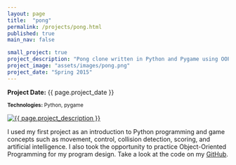 ```yaml
---
layout: page
title:  "pong"
permalink: /projects/pong.html
published: true
main_nav: false

small_project: true
project_description: "Pong clone written in Python and Pygame using OOP"
project_image: "assets/images/pong.png"
project_date: "Spring 2015"
---
```


__Project Date:__ {{ page.project_date }}

<small>__Technologies:__ Python, pygame</small>

<a href="{{ page.project_image | prepend: site.baseurl }}" data-lightbox="djinn" data-title="{{ page.project_description }}">
  <img src="{{ page.project_image | prepend: site.baseurl }}" title="{{ page.project_description }}">
</a>

I used my first project as an introduction to Python programming and game concepts such as movement, control, collision detection, scoring, and artificial intelligence. I also took the opportunity to practice Object-Oriented Programming for my program design. Take a look at the code on my <a href="https://github.com/jryanwestby/pong">GitHub</a>.